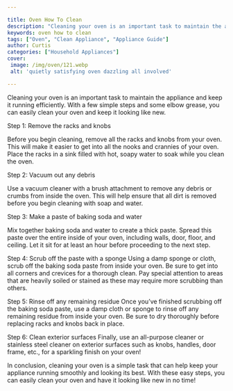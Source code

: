 ```yaml
---

title: Oven How To Clean
description: "Cleaning your oven is an important task to maintain the appliance and keep it running efficiently. With a few simple steps and som...swipe up to find out"
keywords: oven how to clean
tags: ["Oven", "Clean Appliance", "Appliance Guide"]
author: Curtis
categories: ["Household Appliances"]
cover: 
 image: /img/oven/121.webp
 alt: 'quietly satisfying oven dazzling all involved'

---
```


Cleaning your oven is an important task to maintain the appliance and keep it running efficiently. With a few simple steps and some elbow grease, you can easily clean your oven and keep it looking like new.

Step 1: Remove the racks and knobs

Before you begin cleaning, remove all the racks and knobs from your oven. This will make it easier to get into all the nooks and crannies of your oven. Place the racks in a sink filled with hot, soapy water to soak while you clean the oven.

Step 2: Vacuum out any debris

Use a vacuum cleaner with a brush attachment to remove any debris or crumbs from inside the oven. This will help ensure that all dirt is removed before you begin cleaning with soap and water.

Step 3: Make a paste of baking soda and water

Mix together baking soda and water to create a thick paste. Spread this paste over the entire inside of your oven, including walls, door, floor, and ceiling. Let it sit for at least an hour before proceeding to the next step. 

Step 4: Scrub off the paste with a sponge 
Using a damp sponge or cloth, scrub off the baking soda paste from inside your oven. Be sure to get into all corners and crevices for a thorough clean. Pay special attention to areas that are heavily soiled or stained as these may require more scrubbing than others. 

Step 5: Rinse off any remaining residue 
Once you’ve finished scrubbing off the baking soda paste, use a damp cloth or sponge to rinse off any remaining residue from inside your oven. Be sure to dry thoroughly before replacing racks and knobs back in place. 

 Step 6: Clean exterior surfaces 
Finally, use an all-purpose cleaner or stainless steel cleaner on exterior surfaces such as knobs, handles, door frame, etc., for a sparkling finish on your oven!

In conclusion, cleaning your oven is a simple task that can help keep your appliance running smoothly and looking its best. With these easy steps, you can easily clean your oven and have it looking like new in no time!
